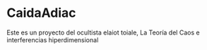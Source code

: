 # CaidaAdiac
Este es un proyecto del ocultista elaiot toiale,
La Teoría del Caos  e
 interferencias  hiperdimensional

